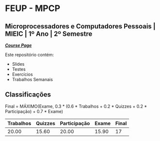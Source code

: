 # FEUP - MPCP

## Microprocessadores e Computadores Pessoais | MIEIC | 1º Ano | 2º Semestre


[***Course Page***](https://sigarra.up.pt/feup/pt/ucurr_geral.ficha_uc_view?pv_ocorrencia_id=436431)


Este repositório contém:
- Slides
- Testes
- Exercícios
- Trabalhos Semanais

## Classificações

Final = MÁXIMO(Exame, 0.3 * (0.6 * Trabalhos + 0.2 * Quizzes + 0.2 * Participação) + 0.7 * Exame)

| Trabalhos | Quizzes | Participação | Exame | Final
|---|---|---|---|---
| 20.00 | 15.60 | 20.00 | 15.90 | 17

